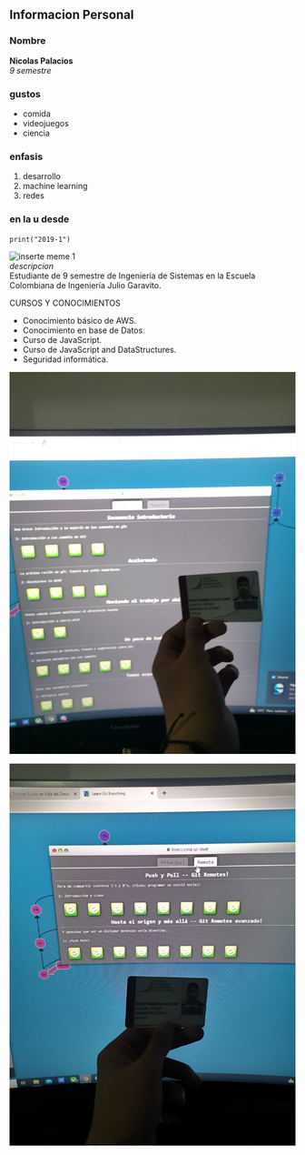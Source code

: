 ## Informacion Personal
### Nombre
**Nicolas Palacios**  
*9 semestre*  
### gustos  
- comida
- videojuegos
- ciencia  


### enfasis
1. desarrollo  
2. machine learning  
3. redes  

### en la u desde
~~~
print("2019-1")
~~~

[enlace wow]:https://www.linkedin.com/in/nicolas-palacios-5596aa21a/   

![inserte meme 1](/c/loki/la/meme.jpg)  
*descripcion*  
Estudiante de 9 semestre de Ingeniería de Sistemas en la Escuela   Colombiana de Ingeniería Julio Garavito.  

CURSOS Y CONOCIMIENTOS  

- Conocimiento básico de AWS.  
- Conocimiento en base de Datos.  
- Curso de JavaScript.  
- Curso de JavaScript and DataStructures.  
- Seguridad informática.  

![principal](principal.jpeg)   
   
![remota](remota.jpeg)    




